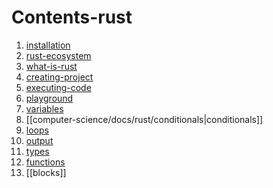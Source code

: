 # Contents-rust

1. [installation](computer-science/docs/rust/installation.md)
2. [rust-ecosystem](rust-ecosystem.md)
3. [what-is-rust](what-is-rust.md)
4. [creating-project](creating-project.md)
5. [executing-code](executing-code.md)
6. [playground](playground.md)
7. [variables](computer-science/docs/rust/variables.md)
8. [[computer-science/docs/rust/conditionals|conditionals]]
9. [loops](computer-science/docs/rust/loops.md)
10. [output](computer-science/docs/rust/output.md)
11. [types](computer-science/docs/rust/types.md)
12. [functions](computer-science/docs/rust/functions.md)
13. [[blocks]]
